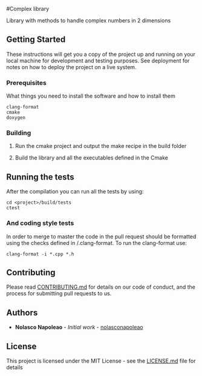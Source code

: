 #Complex library

Library with methods to handle complex numbers in 2 dimensions

## Getting Started

These instructions will get you a copy of the project up and running on your local machine for development and testing purposes. See deployment for notes on how to deploy the project on a live system.

### Prerequisites

What things you need to install the software and how to install them

```
clang-format
cmake
doxygen
```

### Building

1. Run the cmake project and output the make recipe in the build folder

2. Build the library and all the executables defined in the Cmake 

## Running the tests

After the compilation you can run all the tests by using:
```
cd <project>/build/tests
ctest
```

### And coding style tests

In order to merge to master the code in the pull request should be formatted using the checks defined in <project>/.clang-format. To run the clang-format use:

```
clang-format -i *.cpp *.h
```

## Contributing

Please read [CONTRIBUTING.md](https://gist.github.com/PurpleBooth/b24679402957c63ec426) for details on our code of conduct, and the process for submitting pull requests to us.

## Authors

* **Nolasco Napoleao** - *Initial work* - [nolasconapoleao](https://github.com/nolasconapoleao)

## License

This project is licensed under the MIT License - see the [LICENSE.md](LICENSE.md) file for details
